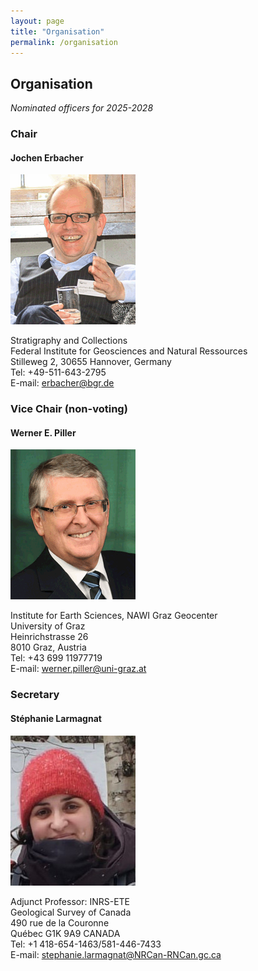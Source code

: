 ```yaml
---
layout: page
title: "Organisation"
permalink: /organisation
---
```

## Organisation

*Nominated officers for 2025-2028* 

### Chair

#### Jochen Erbacher
![](images/person-erbacher.gif)  

Stratigraphy and Collections  
Federal Institute for Geosciences and Natural Ressources  
Stilleweg 2, 30655 Hannover, Germany  
Tel: +49-511-643-2795  
E-mail: <erbacher@bgr.de>  

### Vice Chair (non-voting)

#### Werner E. Piller
![](images/person-piller.gif)  

Institute for Earth Sciences, NAWI Graz Geocenter    
University of Graz  
Heinrichstrasse 26  
8010 Graz, Austria  
Tel: +43 699 11977719  
E-mail: <werner.piller@uni-graz.at>  

### Secretary

#### Stéphanie Larmagnat
![](images/person-larmagnat.jpg)  

Adjunct Professor: INRS-ETE  
Geological Survey of Canada  
490 rue de la Couronne  
Québec G1K 9A9 CANADA  
Tel: +1 418-654-1463/581-446-7433  
E-mail: <stephanie.larmagnat@NRCan-RNCan.gc.ca>  
